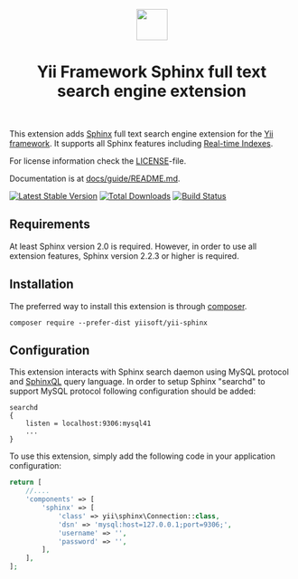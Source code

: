 <p align="center">
    <a href="http://sphinxsearch.com" target="_blank" rel="external">
        <img src="http://sphinxsearch.com/images/logo.png" height="55px">
    </a>
    <h1 align="center">Yii Framework Sphinx full text search engine extension</h1>
    <br>
</p>

This extension adds [Sphinx](http://sphinxsearch.com/docs) full text search engine extension for the [Yii framework](http://www.yiiframework.com).
It supports all Sphinx features including [Real-time Indexes](http://sphinxsearch.com/docs/current.html#rt-indexes).

For license information check the [LICENSE](LICENSE.md)-file.

Documentation is at [docs/guide/README.md](docs/guide/README.md).

[![Latest Stable Version](https://poser.pugx.org/yiisoft/yii-sphinx/v/stable.png)](https://packagist.org/packages/yiisoft/yii-sphinx)
[![Total Downloads](https://poser.pugx.org/yiisoft/yii-sphinx/downloads.png)](https://packagist.org/packages/yiisoft/yii-sphinx)
[![Build Status](https://travis-ci.org/yiisoft/yii-sphinx.svg?branch=master)](https://travis-ci.org/yiisoft/yii-sphinx)


Requirements
------------

At least Sphinx version 2.0 is required. However, in order to use all extension features, Sphinx version 2.2.3 or
higher is required.


Installation
------------

The preferred way to install this extension is through [composer](http://getcomposer.org/download/).

```
composer require --prefer-dist yiisoft/yii-sphinx
```

Configuration
-------------

This extension interacts with Sphinx search daemon using MySQL protocol and [SphinxQL](http://sphinxsearch.com/docs/current.html#sphinxql) query language.
In order to setup Sphinx "searchd" to support MySQL protocol following configuration should be added:

```
searchd
{
    listen = localhost:9306:mysql41
    ...
}
```

To use this extension, simply add the following code in your application configuration:

```php
return [
    //....
    'components' => [
        'sphinx' => [
            'class' => yii\sphinx\Connection::class,
            'dsn' => 'mysql:host=127.0.0.1;port=9306;',
            'username' => '',
            'password' => '',
        ],
    ],
];
```
